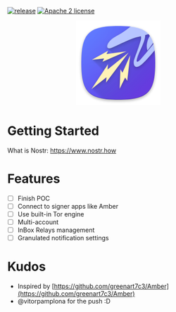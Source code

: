 [![release](https://img.shields.io/github/v/release/KoalaSat/pokey)](https://github.com/KoalaSat/nostros/pokey)
[![Apache 2 license](https://img.shields.io/badge/license-Apache%202-blue)](https://github.com/KoalaSat/pokey/blob/main/LICENSE)

<div align="center">
    <img src="https://github.com/KoalaSat/pokey/blob/main/app/src/main/res/mipmap-xxxhdpi/ic_launcher.png" alt="Description of Image" />
</div>

# Getting Started

What is Nostr: https://www.nostr.how

# Features

- [ ] Finish POC
- [ ] Connect to signer apps like Amber
- [ ] Use built-in Tor engine
- [ ] Multi-account
- [ ] InBox Relays management
- [ ] Granulated notification settings

# Kudos

- Inspired by [https://github.com/greenart7c3/Amber](https://github.com/greenart7c3/Amber)
- @vitorpamplona for the push :D

